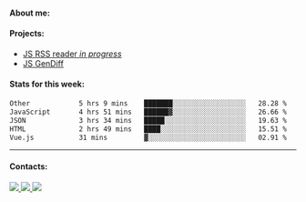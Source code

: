 #### About me:

#### Projects:
- [JS RSS reader *in progress*](https://github.com/GKoil/frontend-project-lvl3)
- [JS GenDiff](https://github.com/GKoil/GenDiff)

#### Stats for this week:
<!--START_SECTION:waka-->

```txt
Other            5 hrs 9 mins    ███████░░░░░░░░░░░░░░░░░░   28.28 %
JavaScript       4 hrs 51 mins   ██████▓░░░░░░░░░░░░░░░░░░   26.66 %
JSON             3 hrs 34 mins   █████░░░░░░░░░░░░░░░░░░░░   19.63 %
HTML             2 hrs 49 mins   ████░░░░░░░░░░░░░░░░░░░░░   15.51 %
Vue.js           31 mins         ▓░░░░░░░░░░░░░░░░░░░░░░░░   02.91 %
```

<!--END_SECTION:waka-->
---
#### Contacts:

<a target='_blank' title='LinkedIn' href="https://www.linkedin.com/in/gkoil/">
  <img src="https://img.shields.io/badge/LinkedIn-0077B5?style=for-the-badge&logo=linkedin&logoColor=white" />
</a>
<a target='_blank' title='Telegram' href="https://t.me/gkoil">
  <img src="https://img.shields.io/badge/Telegram-2CA5E0?style=for-the-badge&logo=telegram&logoColor=white" />
</a>
<a target='_blank' title='Gmail' href="mailto: gk.grigorev@gmail.com">
  <img src="https://img.shields.io/badge/Gmail-D14836?style=for-the-badge&logo=gmail&logoColor=white" />
</a>

